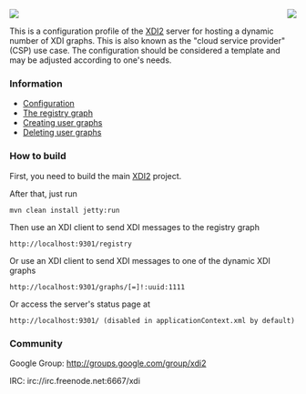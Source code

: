 <a href="http://projectdanube.org/" target="_blank"><img src="http://projectdanube.github.com/xdi2/images/projectdanube_logo.png" align="right"></a>
<img src="http://projectdanube.github.com/xdi2/images/logo64.png"><br>

This is a configuration profile of the [XDI2](http://github.com/projectdanube/xdi2) server for 
hosting a dynamic number of XDI graphs. This is also known as the "cloud service provider" (CSP)
use case. The configuration should be considered a template and may be
adjusted according to one's needs.

### Information

* [Configuration](https://github.com/projectdanube/xdi2-csp/wiki/Configuration)
* [The registry graph](https://github.com/projectdanube/xdi2-csp/wiki/The-registry-graph)
* [Creating user graphs](https://github.com/projectdanube/xdi2-csp/wiki/Adding-user-graphs)
* [Deleting user graphs](https://github.com/projectdanube/xdi2-csp/wiki/Removing-user-graphs)

### How to build

First, you need to build the main [XDI2](http://github.com/projectdanube/xdi2) project.

After that, just run

    mvn clean install jetty:run

Then use an XDI client to send XDI messages to the registry graph

    http://localhost:9301/registry

Or use an XDI client to send XDI messages to one of the dynamic XDI graphs

    http://localhost:9301/graphs/[=]!:uuid:1111

Or access the server's status page at

	http://localhost:9301/ (disabled in applicationContext.xml by default)

### Community

Google Group: http://groups.google.com/group/xdi2

IRC: irc://irc.freenode.net:6667/xdi
